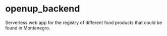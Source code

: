 # openup_backend
Serverless web app for the registry of different food products that could be found in Montenegro. 
